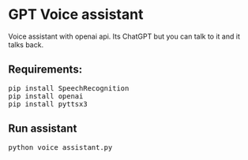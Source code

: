 # GPT Voice assistant
Voice assistant with openai api. Its ChatGPT but you can talk to it and it talks back.
## Requirements:
<pre>
pip install SpeechRecognition
pip install openai
pip install pyttsx3
</pre>

## Run assistant
<pre>
python voice_assistant.py
</pre>
